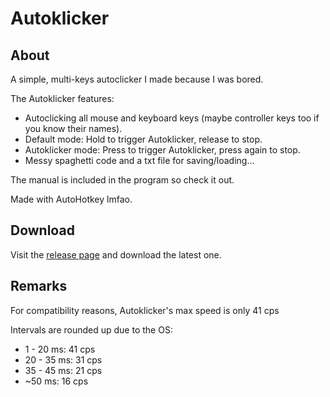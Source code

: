 # Autoklicker

## About

A simple, multi-keys autoclicker I made because I was bored.

The Autoklicker features:
- Autoclicking all mouse and keyboard keys (maybe controller keys too if you know their names).
- Default mode: Hold to trigger Autoklicker, release to stop.
- Autoklicker mode: Press to trigger Autoklicker, press again to stop.
- Messy spaghetti code and a txt file for saving/loading...

The manual is included in the program so check it out.

Made with AutoHotkey lmfao.

## Download

Visit the [release page](https://github.com/Suncony/Autoklicker/releases) and download the latest one.

## Remarks

For compatibility reasons, Autoklicker's max speed is only 41 cps

Intervals are rounded up due to the OS:
- 1 - 20 ms: 41 cps
- 20 - 35 ms: 31 cps
- 35 - 45 ms: 21 cps
- ~50 ms: 16 cps
